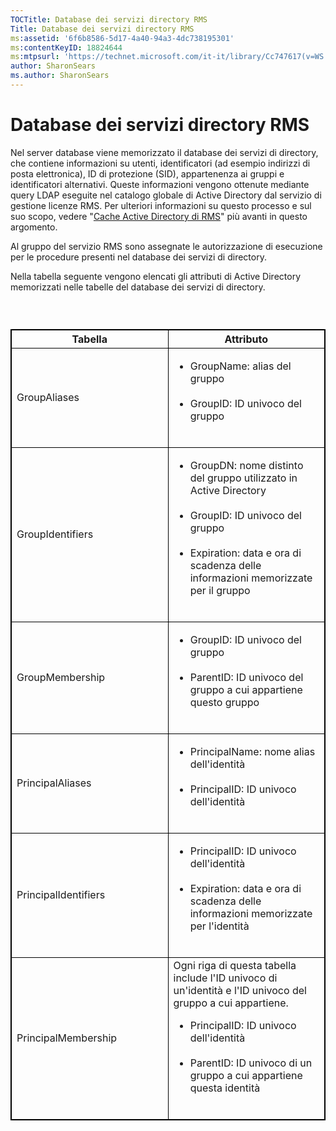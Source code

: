 ```yaml
---
TOCTitle: Database dei servizi directory RMS
Title: Database dei servizi directory RMS
ms:assetid: '6f6b8586-5d17-4a40-94a3-4dc738195301'
ms:contentKeyID: 18824644
ms:mtpsurl: 'https://technet.microsoft.com/it-it/library/Cc747617(v=WS.10)'
author: SharonSears
ms.author: SharonSears
---
```


Database dei servizi directory RMS
==================================

Nel server database viene memorizzato il database dei servizi di directory, che contiene informazioni su utenti, identificatori (ad esempio indirizzi di posta elettronica), ID di protezione (SID), appartenenza ai gruppi e identificatori alternativi. Queste informazioni vengono ottenute mediante query LDAP eseguite nel catalogo globale di Active Directory dal servizio di gestione licenze RMS. Per ulteriori informazioni su questo processo e sul suo scopo, vedere "[Cache Active Directory di RMS](https://technet.microsoft.com/c721a2eb-2fe9-4346-b426-3cc169b97265)" più avanti in questo argomento.

Al gruppo del servizio RMS sono assegnate le autorizzazione di esecuzione per le procedure presenti nel database dei servizi di directory.

Nella tabella seguente vengono elencati gli attributi di Active Directory memorizzati nelle tabelle del database dei servizi di directory.

###  

 
<table style="border:1px solid black;">
<colgroup>
<col width="50%" />
<col width="50%" />
</colgroup>
<thead>
<tr class="header">
<th style="border:1px solid black;" >Tabella</th>
<th style="border:1px solid black;" >Attributo</th>
</tr>
</thead>
<tbody>
<tr class="odd">
<td style="border:1px solid black;">GroupAliases</td>
<td style="border:1px solid black;"><ul>
<li>GroupName: alias del gruppo<br />
<br />
</li>
<li>GroupID: ID univoco del gruppo<br />
<br />
</li>
</ul></td>
</tr>
<tr class="even">
<td style="border:1px solid black;">GroupIdentifiers</td>
<td style="border:1px solid black;"><ul>
<li>GroupDN: nome distinto del gruppo utilizzato in Active Directory<br />
<br />
</li>
<li>GroupID: ID univoco del gruppo<br />
<br />
</li>
<li>Expiration: data e ora di scadenza delle informazioni memorizzate per il gruppo<br />
<br />
</li>
</ul></td>
</tr>
<tr class="odd">
<td style="border:1px solid black;">GroupMembership</td>
<td style="border:1px solid black;"><ul>
<li>GroupID: ID univoco del gruppo<br />
<br />
</li>
<li>ParentID: ID univoco del gruppo a cui appartiene questo gruppo<br />
<br />
</li>
</ul></td>
</tr>
<tr class="even">
<td style="border:1px solid black;">PrincipalAliases</td>
<td style="border:1px solid black;"><ul>
<li>PrincipalName: nome alias dell'identità<br />
<br />
</li>
<li>PrincipalID: ID univoco dell'identità<br />
<br />
</li>
</ul></td>
</tr>
<tr class="odd">
<td style="border:1px solid black;">PrincipalIdentifiers</td>
<td style="border:1px solid black;"><ul>
<li>PrincipalID: ID univoco dell'identità<br />
<br />
</li>
<li>Expiration: data e ora di scadenza delle informazioni memorizzate per l'identità<br />
<br />
</li>
</ul></td>
</tr>
<tr class="even">
<td style="border:1px solid black;">PrincipalMembership</td>
<td style="border:1px solid black;">Ogni riga di questa tabella include l'ID univoco di un'identità e l'ID univoco del gruppo a cui appartiene.
<ul>
<li>PrincipalID: ID univoco dell'identità<br />
<br />
</li>
<li>ParentID: ID univoco di un gruppo a cui appartiene questa identità<br />
<br />
</li>
</ul></td>
</tr>
</tbody>
</table>
